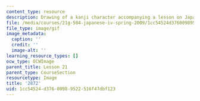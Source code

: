 ```yaml
---
content_type: resource
description: Drawing of a kanji character accompanying a lesson on Japanese.
file: /media/courses/21g-504-japanese-iv-spring-2009/1cc54524d37600989522516f47dbf123_2872.gif
file_type: image/gif
image_metadata:
  caption: ''
  credit: ''
  image-alt: ''
learning_resource_types: []
ocw_type: OCWImage
parent_title: Lesson 21
parent_type: CourseSection
resourcetype: Image
title: '2872'
uid: 1cc54524-d376-0098-9522-516f47dbf123
---
```

